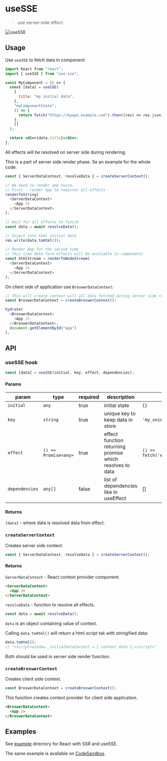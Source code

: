 # useSSE

> use server-side effect

![useSSE](https://repository-images.githubusercontent.com/262809605/fa573c80-947f-11ea-82f7-3b07879599c4)

## Usage

Use `useSSE` to fetch data in component:

```jsx
import React from "react";
import { useSSE } from "use-sse";

const MyComponent = () => {
  const [data] = useSSE(
    {
      title: "my initial data",
    },
    "myComponentState",
    () => {
      return fetch("https://myapi.example.com").then((res) => res.json());
    },
    []
  );

  return <div>{data.title}</div>;
};
```

All effects will be resolved on server side during rendering.

This is a part of server side render phase. Se an example for the whole code.

```js
const { ServerDataContext, resolveData } = createServerContext();

// We need to render app twice.
// First - render App to reqister all effects
renderToString(
  <ServerDataContext>
    <App />
  </ServerDataContext>
);

// Wait for all effects to finish
const data = await resolveData();

// Inject into html initial data
res.write(data.toHtml());

// Render App for the second time
// This time data form effects will be avaliable in components
const htmlStream = renderToNodeStream(
  <ServerDataContext>
    <App />
  </ServerDataContext>
);
```

On client side of application use `BroswerDataContext`:

```js
// This will create context will all data fetched during server side rendering
const BroswerDataContext = createBroswerContext();

hydrate(
  <BroswerDataContext>
    <App />
  </BroswerDataContext>,
  document.getElementById("app")
);
```

## API

### useSSE hook

```js
const [data] = useSSE(initial, key, effect, dependencies);
```

#### Params

| param          | type                 | required | description                                              | example                                            |
| -------------- | -------------------- | -------- | -------------------------------------------------------- | -------------------------------------------------- |
| `initial`      | `any`                | true     | initial state                                            | `{}`                                               |
| `key`          | `string`             | true     | unique key to keep data in store                         | `'my_unique_key'`                                  |
| `effect`       | `() => Promise<any>` | true     | effect function returning promise which resolves to data | `() => fetch('example.com').then(res=>res.json())` |
| `dependencies` | `any[]`              | false    | list of dependencies like in useEffect                   | []                                                 |

#### Returns

`[data]` - where data is resolved data from effect.

### `createServerContext`

Creates server side context.

```js
const { ServerDataContext, resolveData } = createServerContext();
```

#### Returns

`ServerDataContext` - React context provider component.

```html
<ServerDataContext>
  <App />
</ServerDataContext>
```

`resolveData` - function to resolve all effects.

```js
const data = await resolveData();
```

`data` is an object containing value of context.

Calling `data.toHtml()` will return a html script tak with stringified data:

```js
data.toHtml();
// "<script>window._initialDataContext = { context data };</script>"
```

Both should be used in server side render function.

### `createBroswerContext`

Creates client side context.

```js
const BroswerDataContext = createBroswerContext();
```

This function creates context provider for client side application.

```html
<BroswerDataContext>
  <App />
</BroswerDataContext>
```

## Examples

See [example](./example) directory for React with SSR and useSSE.

The same example is avaliable on [CodeSandbox](https://codesandbox.io/s/falling-waterfall-wnlwc?file=/README.md).
